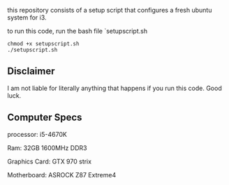 this repository consists of a setup script that configures a fresh ubuntu system for i3.

to run this code, run the bash file `setupscript.sh

```
chmod +x setupscript.sh
./setupscript.sh
```

## Disclaimer

I am not liable for literally anything that happens if you run this code. Good luck.

## Computer Specs

processor:	i5-4670K

Ram:		32GB 1600MHz DDR3

Graphics Card:	GTX 970 strix

Motherboard:	ASROCK Z87 Extreme4
